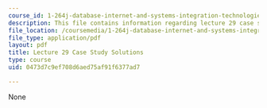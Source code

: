 ```yaml
---
course_id: 1-264j-database-internet-and-systems-integration-technologies-fall-2013
description: This file contains information regarding lecture 29 case study solutions.
file_location: /coursemedia/1-264j-database-internet-and-systems-integration-technologies-fall-2013/0473d7c9ef708d6aed75af91f6377ad7_MIT1_264JF13_L29_sol.pdf
file_type: application/pdf
layout: pdf
title: Lecture 29 Case Study Solutions
type: course
uid: 0473d7c9ef708d6aed75af91f6377ad7

---
```

None